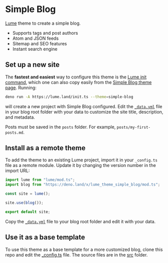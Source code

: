# Simple Blog

[Lume](https://lume.land) theme to create a simple blog.

- Supports tags and post authors
- Atom and JSON feeds
- Sitemap and SEO features
- Instant search engine

## Set up a new site

The **fastest and easiest** way to configure this theme is the
[Lume init command](https://deno.land/x/lume_init), which one can also copy
easily from the [Simple Blog theme page](https://lume.land/theme/simple-blog/).
Running:

```bash
deno run -A https://lume.land/init.ts --theme=simple-blog
```

will create a new project with Simple Blog configured. Edit the
[`_data.yml`](./src/_data.yml) file in your blog root folder with your data to
customize the site title, description, and metadata.

Posts must be saved in the `posts` folder. For example,
`posts/my-first-posts.md`.

## Install as a remote theme

To add the theme to an existing Lume project, import it in your `_config.ts`
file as a remote module. Update it by changing the version number in the import
URL:

```ts
import lume from "lume/mod.ts";
import blog from "https://deno.land/x/lume_theme_simple_blog/mod.ts";

const site = lume();

site.use(blog());

export default site;
```

Copy the [`_data.yml`](./src/_data.yml) file to your blog root folder and edit
it with your data.

## Use it as a base template

To use this theme as a base template for a more customized blog, clone this repo
and edit the [\_config.ts](./_config.ts) file. The source files are in the
[src](./src/) folder.
